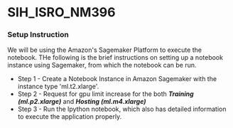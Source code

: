# SIH_ISRO_NM396

### Setup Instruction
We will be using the Amazon's Sagemaker Platform to execute the notebook. THe following is the brief instructions on setting up a notebook instance using Sagemaker, from which the notebook can be run.

- Step 1 - Create a Notebook Instance in Amazon Sagemaker with the instance type 'ml.t2.xlarge'.
- Step 2 - Request for gpu limit increase for the both ***Training (ml.p2.xlarge)*** and ***Hosting (ml.m4.xlarge)***
- Step 3 - Run the Ipython notebook, which also has detailed information to execute the application properly.